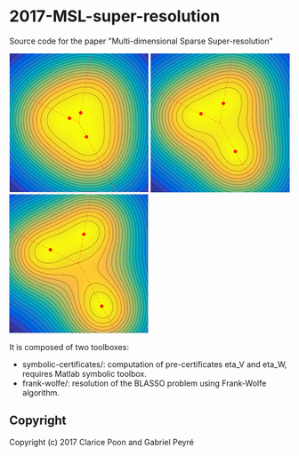 # 2017-MSL-super-resolution
Source code for the paper "Multi-dimensional Sparse Super-resolution"

![Convergence of eta_V](img/gaussian2d-etav-N3-nor1-1.png)
![Convergence of eta_V](img/gaussian2d-etav-N3-nor1-2.png)
![Convergence of eta_V](img/gaussian2d-etav-N3-nor1-3.png)

It is composed of two toolboxes:
- symbolic-certificates/: computation of pre-certificates eta_V and eta_W, requires Matlab symbolic toolbox.
- frank-wolfe/: resolution of the BLASSO problem using Frank-Wolfe algorithm.

Copyright
-------

Copyright (c) 2017 Clarice Poon and Gabriel Peyré
